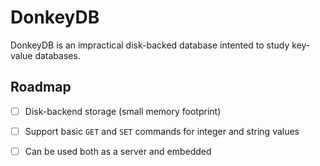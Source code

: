 # DonkeyDB

DonkeyDB is an impractical disk-backed database intented to study key-value
databases.

## Roadmap

- [ ] Disk-backend storage (small memory footprint)
- [ ] Support basic `GET` and `SET` commands for integer and string values
- [ ] Can be used both as a server and embedded

